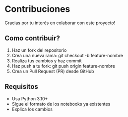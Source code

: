 # Contribuciones

Gracias por tu interés en colaborar con este proyecto!

## Como contribuir?
1. Haz un fork del repositorio
2. Crea una nueva rama: git checkout -b feature-nombre
3. Realiza tus cambios y haz commit
4. Haz push a tu fork: git push origin feature-nombre
5. Crea un Pull Request (PR) desde GitHub

## Requisitos

- Usa Python 3.10+
- Sigue el formato de los notebooks ya existentes
- Explica los cambios

